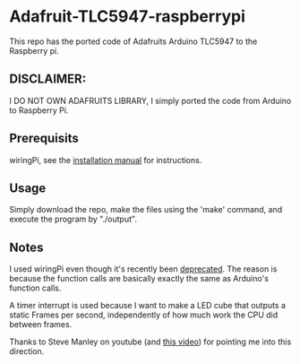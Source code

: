 # Adafruit-TLC5947-raspberrypi
This repo has the ported code of Adafruits Arduino TLC5947 to the Raspberry pi.

## DISCLAIMER:
I DO NOT OWN ADAFRUITS LIBRARY, I simply ported the code from Arduino to Raspberry Pi.


## Prerequisits
wiringPi, see the [installation manual](http://wiringpi.com/download-and-install/) for instructions.


## Usage
Simply download the repo, make the files using the 'make' command, and execute the program by "./output".

## Notes
I used wiringPi even though it's recently been [deprecated](http://wiringpi.com/news/). The reason is because the function calls are basically exactly the same as Arduino's function calls.

A timer interrupt is used because I want to make a LED cube that outputs a static Frames per second, independently of how much work the CPU did between frames.

Thanks to Steve Manley on youtube (and [this video](https://www.youtube.com/watch?v=QRDKjxRvhq8&lc=UgyT6WEWXnQt8eD-bSZ4AaABAg.9QfAXblAYIi9QfIoz4nBmF&ab_channel=SteveManley)) for pointing me into this direction.
